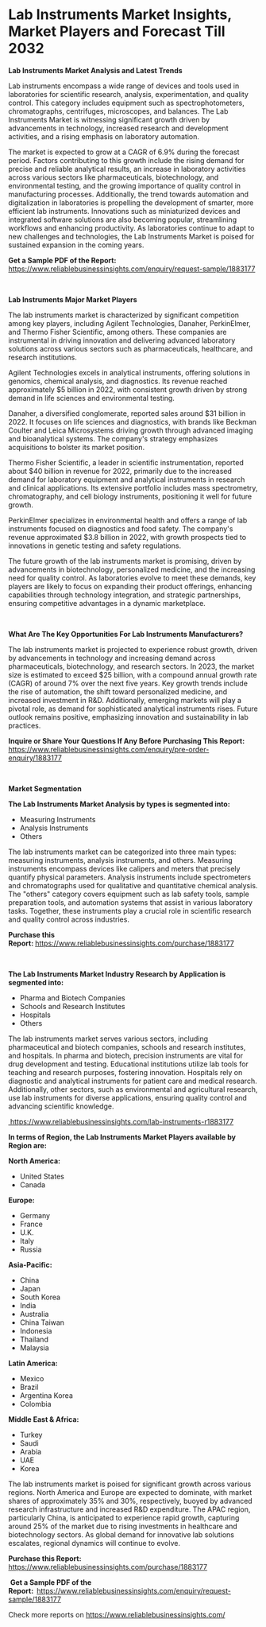 <p><h1>Lab Instruments Market Insights, Market Players and Forecast Till 2032</h1></p><p><strong>Lab Instruments Market Analysis and Latest Trends</strong></p>
<p><p>Lab instruments encompass a wide range of devices and tools used in laboratories for scientific research, analysis, experimentation, and quality control. This category includes equipment such as spectrophotometers, chromatographs, centrifuges, microscopes, and balances. The Lab Instruments Market is witnessing significant growth driven by advancements in technology, increased research and development activities, and a rising emphasis on laboratory automation.</p><p>The market is expected to grow at a CAGR of 6.9% during the forecast period. Factors contributing to this growth include the rising demand for precise and reliable analytical results, an increase in laboratory activities across various sectors like pharmaceuticals, biotechnology, and environmental testing, and the growing importance of quality control in manufacturing processes. Additionally, the trend towards automation and digitalization in laboratories is propelling the development of smarter, more efficient lab instruments. Innovations such as miniaturized devices and integrated software solutions are also becoming popular, streamlining workflows and enhancing productivity. As laboratories continue to adapt to new challenges and technologies, the Lab Instruments Market is poised for sustained expansion in the coming years.</p></p>
<p><strong>Get a Sample PDF of the Report:&nbsp;</strong> <a href="https://www.reliablebusinessinsights.com/enquiry/request-sample/1883177?utm_campaign=3385&utm_medium=2&utm_source=Github&utm_content=ia&utm_term=11042025&utm_id=lab-instruments">https://www.reliablebusinessinsights.com/enquiry/request-sample/1883177</a></p>
<p>&nbsp;</p>
<p><strong>Lab Instruments Major Market Players</strong></p>
<p><p>The lab instruments market is characterized by significant competition among key players, including Agilent Technologies, Danaher, PerkinElmer, and Thermo Fisher Scientific, among others. These companies are instrumental in driving innovation and delivering advanced laboratory solutions across various sectors such as pharmaceuticals, healthcare, and research institutions.</p><p>Agilent Technologies excels in analytical instruments, offering solutions in genomics, chemical analysis, and diagnostics. Its revenue reached approximately $5 billion in 2022, with consistent growth driven by strong demand in life sciences and environmental testing.</p><p>Danaher, a diversified conglomerate, reported sales around $31 billion in 2022. It focuses on life sciences and diagnostics, with brands like Beckman Coulter and Leica Microsystems driving growth through advanced imaging and bioanalytical systems. The company's strategy emphasizes acquisitions to bolster its market position.</p><p>Thermo Fisher Scientific, a leader in scientific instrumentation, reported about $40 billion in revenue for 2022, primarily due to the increased demand for laboratory equipment and analytical instruments in research and clinical applications. Its extensive portfolio includes mass spectrometry, chromatography, and cell biology instruments, positioning it well for future growth.</p><p>PerkinElmer specializes in environmental health and offers a range of lab instruments focused on diagnostics and food safety. The company's revenue approximated $3.8 billion in 2022, with growth prospects tied to innovations in genetic testing and safety regulations.</p><p>The future growth of the lab instruments market is promising, driven by advancements in biotechnology, personalized medicine, and the increasing need for quality control. As laboratories evolve to meet these demands, key players are likely to focus on expanding their product offerings, enhancing capabilities through technology integration, and strategic partnerships, ensuring competitive advantages in a dynamic marketplace.</p></p>
<p>&nbsp;</p>
<p><strong>What Are The Key Opportunities For Lab Instruments Manufacturers?</strong></p>
<p><p>The lab instruments market is projected to experience robust growth, driven by advancements in technology and increasing demand across pharmaceuticals, biotechnology, and research sectors. In 2023, the market size is estimated to exceed $25 billion, with a compound annual growth rate (CAGR) of around 7% over the next five years. Key growth trends include the rise of automation, the shift toward personalized medicine, and increased investment in R&D. Additionally, emerging markets will play a pivotal role, as demand for sophisticated analytical instruments rises. Future outlook remains positive, emphasizing innovation and sustainability in lab practices.</p></p>
<p><strong>Inquire or Share Your Questions If Any Before Purchasing This Report:</strong> <a href="https://www.reliablebusinessinsights.com/enquiry/pre-order-enquiry/1883177?utm_campaign=3385&utm_medium=2&utm_source=Github&utm_content=ia&utm_term=11042025&utm_id=lab-instruments">https://www.reliablebusinessinsights.com/enquiry/pre-order-enquiry/1883177</a></p>
<p>&nbsp;</p>
<p><strong>Market Segmentation</strong></p>
<p><strong>The Lab Instruments Market Analysis by types is segmented into:</strong></p>
<p><ul><li>Measuring Instruments</li><li>Analysis Instruments</li><li>Others</li></ul></p>
<p><p>The lab instruments market can be categorized into three main types: measuring instruments, analysis instruments, and others. Measuring instruments encompass devices like calipers and meters that precisely quantify physical parameters. Analysis instruments include spectrometers and chromatographs used for qualitative and quantitative chemical analysis. The "others" category covers equipment such as lab safety tools, sample preparation tools, and automation systems that assist in various laboratory tasks. Together, these instruments play a crucial role in scientific research and quality control across industries.</p></p>
<p><strong>Purchase this Report:&nbsp;</strong><a href="https://www.reliablebusinessinsights.com/purchase/1883177?utm_campaign=3385&utm_medium=2&utm_source=Github&utm_content=ia&utm_term=11042025&utm_id=lab-instruments">https://www.reliablebusinessinsights.com/purchase/1883177</a></p>
<p>&nbsp;</p>
<p><strong>The Lab Instruments Market Industry Research by Application is segmented into:</strong></p>
<p><ul><li>Pharma and Biotech Companies</li><li>Schools and Research Institutes</li><li>Hospitals</li><li>Others</li></ul></p>
<p><p>The lab instruments market serves various sectors, including pharmaceutical and biotech companies, schools and research institutes, and hospitals. In pharma and biotech, precision instruments are vital for drug development and testing. Educational institutions utilize lab tools for teaching and research purposes, fostering innovation. Hospitals rely on diagnostic and analytical instruments for patient care and medical research. Additionally, other sectors, such as environmental and agricultural research, use lab instruments for diverse applications, ensuring quality control and advancing scientific knowledge.</p></p>
<p><a href="https://www.reliablebusinessinsights.com/lab-instruments-r1883177?utm_campaign=3385&utm_medium=2&utm_source=Github&utm_content=ia&utm_term=11042025&utm_id=lab-instruments">&nbsp;https://www.reliablebusinessinsights.com/lab-instruments-r1883177</a></p>
<p><strong>In terms of Region, the Lab Instruments Market Players available by Region are:</strong></p>
<p>
    <p> <strong> North America: </strong>
        <ul>
            <li>United States</li>
            <li>Canada</li>
        </ul>
        </p> 
    <p> <strong> Europe: </strong>
        <ul>
            <li>Germany</li>
            <li>France</li>
            <li>U.K.</li>
            <li>Italy</li>
            <li>Russia</li>
        </ul>
        </p> 
    <p> <strong> Asia-Pacific: </strong>
        <ul>
            <li>China</li>
            <li>Japan</li>
            <li>South Korea</li>
            <li>India</li>
            <li>Australia</li>
            <li>China Taiwan</li>
            <li>Indonesia</li>
            <li>Thailand</li>
            <li>Malaysia</li>
        </ul>
        </p> 
    <p> <strong> Latin America: </strong>
        <ul>
            <li>Mexico</li>
            <li>Brazil</li>
            <li>Argentina Korea</li>
            <li>Colombia</li>
        </ul>
        </p> 
    <p> <strong> Middle East & Africa: </strong>
        <ul>
            <li>Turkey</li>
            <li>Saudi</li>
            <li>Arabia</li>
            <li>UAE</li>
            <li>Korea</li>
        </ul>
    </p>
    </p>
<p><p>The lab instruments market is poised for significant growth across various regions. North America and Europe are expected to dominate, with market shares of approximately 35% and 30%, respectively, buoyed by advanced research infrastructure and increased R&D expenditure. The APAC region, particularly China, is anticipated to experience rapid growth, capturing around 25% of the market due to rising investments in healthcare and biotechnology sectors. As global demand for innovative lab solutions escalates, regional dynamics will continue to evolve.</p></p>
<p><strong>Purchase this Report: </strong><a href="https://www.reliablebusinessinsights.com/purchase/1883177?utm_campaign=3385&utm_medium=2&utm_source=Github&utm_content=ia&utm_term=11042025&utm_id=lab-instruments">https://www.reliablebusinessinsights.com/purchase/1883177</a></p>
<p>&nbsp;<strong>Get a Sample PDF of the Report:&nbsp;&nbsp;</strong><a href="https://www.reliablebusinessinsights.com/enquiry/request-sample/1883177?utm_campaign=3385&utm_medium=2&utm_source=Github&utm_content=ia&utm_term=11042025&utm_id=lab-instruments">https://www.reliablebusinessinsights.com/enquiry/request-sample/1883177</a></p>
<p><strong></strong></p>
<p>Check more reports on <a href="https://www.reliablebusinessinsights.com/?utm_campaign=3385&utm_medium=2&utm_source=Github&utm_content=ia&utm_term=11042025&utm_id=lab-instruments">https://www.reliablebusinessinsights.com/</a></p>